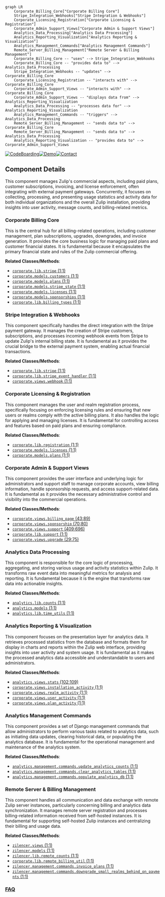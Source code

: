 ```mermaid
graph LR
    Corporate_Billing_Core["Corporate Billing Core"]
    Stripe_Integration_Webhooks["Stripe Integration & Webhooks"]
    Corporate_Licensing_Registration["Corporate Licensing & Registration"]
    Corporate_Admin_Support_Views["Corporate Admin & Support Views"]
    Analytics_Data_Processing["Analytics Data Processing"]
    Analytics_Reporting_Visualization["Analytics Reporting & Visualization"]
    Analytics_Management_Commands["Analytics Management Commands"]
    Remote_Server_Billing_Management["Remote Server & Billing Management"]
    Corporate_Billing_Core -- "uses" --> Stripe_Integration_Webhooks
    Corporate_Billing_Core -- "provides data to" --> Analytics_Data_Processing
    Stripe_Integration_Webhooks -- "updates" --> Corporate_Billing_Core
    Corporate_Licensing_Registration -- "interacts with" --> Corporate_Billing_Core
    Corporate_Admin_Support_Views -- "interacts with" --> Corporate_Billing_Core
    Corporate_Admin_Support_Views -- "displays data from" --> Analytics_Reporting_Visualization
    Analytics_Data_Processing -- "processes data for" --> Analytics_Reporting_Visualization
    Analytics_Management_Commands -- "triggers" --> Analytics_Data_Processing
    Remote_Server_Billing_Management -- "sends data to" --> Corporate_Billing_Core
    Remote_Server_Billing_Management -- "sends data to" --> Analytics_Data_Processing
    Analytics_Reporting_Visualization -- "provides data to" --> Corporate_Admin_Support_Views
```
[![CodeBoarding](https://img.shields.io/badge/Generated%20by-CodeBoarding-9cf?style=flat-square)](https://github.com/CodeBoarding/CodeBoarding)[![Demo](https://img.shields.io/badge/Try%20our-Demo-blue?style=flat-square)](https://www.codeboarding.org/demo)[![Contact](https://img.shields.io/badge/Contact%20us%20-%20contact@codeboarding.org-lightgrey?style=flat-square)](mailto:contact@codeboarding.org)

## Component Details

This component manages Zulip's commercial aspects, including paid plans, customer subscriptions, invoicing, and license enforcement, often integrating with external payment gateways. Concurrently, it focuses on collecting, processing, and presenting usage statistics and activity data for both individual organizations and the overall Zulip installation, providing insights into user activity, message counts, and billing-related metrics.

### Corporate Billing Core
This is the central hub for all billing-related operations, including customer management, plan subscriptions, upgrades, downgrades, and invoice generation. It provides the core business logic for managing paid plans and customer financial states. It is fundamental because it encapsulates the primary financial state and rules of the Zulip commercial offering.


**Related Classes/Methods**:

- <a href="https://github.com/zulip/zulip/blob/master/corporate/lib/stripe.py#L1-L1" target="_blank" rel="noopener noreferrer">`corporate.lib.stripe` (1:1)</a>
- <a href="https://github.com/zulip/zulip/blob/master/corporate/models/customers.py#L1-L1" target="_blank" rel="noopener noreferrer">`corporate.models.customers` (1:1)</a>
- <a href="https://github.com/zulip/zulip/blob/master/corporate/models/plans.py#L1-L1" target="_blank" rel="noopener noreferrer">`corporate.models.plans` (1:1)</a>
- <a href="https://github.com/zulip/zulip/blob/master/corporate/models/stripe_state.py#L1-L1" target="_blank" rel="noopener noreferrer">`corporate.models.stripe_state` (1:1)</a>
- <a href="https://github.com/zulip/zulip/blob/master/corporate/models/licenses.py#L1-L1" target="_blank" rel="noopener noreferrer">`corporate.models.licenses` (1:1)</a>
- <a href="https://github.com/zulip/zulip/blob/master/corporate/models/sponsorships.py#L1-L1" target="_blank" rel="noopener noreferrer">`corporate.models.sponsorships` (1:1)</a>
- <a href="https://github.com/zulip/zulip/blob/master/corporate/lib/billing_types.py#L1-L1" target="_blank" rel="noopener noreferrer">`corporate.lib.billing_types` (1:1)</a>


### Stripe Integration & Webhooks
This component specifically handles the direct integration with the Stripe payment gateway. It manages the creation of Stripe customers, subscriptions, and processes incoming webhook events from Stripe to update Zulip's internal billing state. It is fundamental as it provides the crucial bridge to the external payment system, enabling actual financial transactions.


**Related Classes/Methods**:

- <a href="https://github.com/zulip/zulip/blob/master/corporate/lib/stripe.py#L1-L1" target="_blank" rel="noopener noreferrer">`corporate.lib.stripe` (1:1)</a>
- <a href="https://github.com/zulip/zulip/blob/master/corporate/lib/stripe_event_handler.py#L1-L1" target="_blank" rel="noopener noreferrer">`corporate.lib.stripe_event_handler` (1:1)</a>
- <a href="https://github.com/zulip/zulip/blob/master/corporate/views/webhook.py#L1-L1" target="_blank" rel="noopener noreferrer">`corporate.views.webhook` (1:1)</a>


### Corporate Licensing & Registration
This component manages the user and realm registration process, specifically focusing on enforcing licensing rules and ensuring that new users or realms comply with the active billing plans. It also handles the logic for applying and managing licenses. It is fundamental for controlling access and features based on paid plans and ensuring compliance.


**Related Classes/Methods**:

- <a href="https://github.com/zulip/zulip/blob/master/corporate/lib/registration.py#L1-L1" target="_blank" rel="noopener noreferrer">`corporate.lib.registration` (1:1)</a>
- <a href="https://github.com/zulip/zulip/blob/master/corporate/models/licenses.py#L1-L1" target="_blank" rel="noopener noreferrer">`corporate.models.licenses` (1:1)</a>
- <a href="https://github.com/zulip/zulip/blob/master/corporate/models/plans.py#L1-L1" target="_blank" rel="noopener noreferrer">`corporate.models.plans` (1:1)</a>


### Corporate Admin & Support Views
This component provides the user interface and underlying logic for administrators and support staff to manage corporate accounts, view billing information, handle sponsorship requests, and access support-related data. It is fundamental as it provides the necessary administrative control and visibility into the commercial operations.


**Related Classes/Methods**:

- <a href="https://github.com/zulip/zulip/blob/master/corporate/views/billing_page.py#L43-L89" target="_blank" rel="noopener noreferrer">`corporate.views.billing_page` (43:89)</a>
- <a href="https://github.com/zulip/zulip/blob/master/corporate/views/sponsorship.py#L70-L80" target="_blank" rel="noopener noreferrer">`corporate.views.sponsorship` (70:80)</a>
- <a href="https://github.com/zulip/zulip/blob/master/corporate/views/support.py#L409-L696" target="_blank" rel="noopener noreferrer">`corporate.views.support` (409:696)</a>
- <a href="https://github.com/zulip/zulip/blob/master/corporate/lib/support.py#L1-L1" target="_blank" rel="noopener noreferrer">`corporate.lib.support` (1:1)</a>
- <a href="https://github.com/zulip/zulip/blob/master/corporate/views/upgrade.py#L29-L75" target="_blank" rel="noopener noreferrer">`corporate.views.upgrade` (29:75)</a>


### Analytics Data Processing
This component is responsible for the core logic of processing, aggregating, and storing various usage and activity statistics within Zulip. It transforms raw event data into meaningful metrics for analysis and reporting. It is fundamental because it is the engine that transforms raw data into actionable insights.


**Related Classes/Methods**:

- <a href="https://github.com/zulip/zulip/blob/master/analytics/lib/counts.py#L1-L1" target="_blank" rel="noopener noreferrer">`analytics.lib.counts` (1:1)</a>
- <a href="https://github.com/zulip/zulip/blob/master/analytics/models.py#L1-L1" target="_blank" rel="noopener noreferrer">`analytics.models` (1:1)</a>
- <a href="https://github.com/zulip/zulip/blob/master/analytics/lib/time_utils.py#L1-L1" target="_blank" rel="noopener noreferrer">`analytics.lib.time_utils` (1:1)</a>


### Analytics Reporting & Visualization
This component focuses on the presentation layer for analytics data. It retrieves processed statistics from the database and formats them for display in charts and reports within the Zulip web interface, providing insights into user activity and system usage. It is fundamental as it makes the processed analytics data accessible and understandable to users and administrators.


**Related Classes/Methods**:

- <a href="https://github.com/zulip/zulip/blob/master/analytics/views/stats.py#L102-L109" target="_blank" rel="noopener noreferrer">`analytics.views.stats` (102:109)</a>
- <a href="https://github.com/zulip/zulip/blob/master/corporate/views/installation_activity.py#L1-L1" target="_blank" rel="noopener noreferrer">`corporate.views.installation_activity` (1:1)</a>
- <a href="https://github.com/zulip/zulip/blob/master/corporate/views/realm_activity.py#L1-L1" target="_blank" rel="noopener noreferrer">`corporate.views.realm_activity` (1:1)</a>
- <a href="https://github.com/zulip/zulip/blob/master/corporate/views/user_activity.py#L1-L1" target="_blank" rel="noopener noreferrer">`corporate.views.user_activity` (1:1)</a>
- <a href="https://github.com/zulip/zulip/blob/master/corporate/views/plan_activity.py#L1-L1" target="_blank" rel="noopener noreferrer">`corporate.views.plan_activity` (1:1)</a>


### Analytics Management Commands
This component provides a set of Django management commands that allow administrators to perform various tasks related to analytics data, such as initiating data updates, clearing historical data, or populating the analytics database. It is fundamental for the operational management and maintenance of the analytics system.


**Related Classes/Methods**:

- <a href="https://github.com/zulip/zulip/blob/master/analytics/management/commands/update_analytics_counts.py#L1-L1" target="_blank" rel="noopener noreferrer">`analytics.management.commands.update_analytics_counts` (1:1)</a>
- <a href="https://github.com/zulip/zulip/blob/master/analytics/management/commands/clear_analytics_tables.py#L1-L1" target="_blank" rel="noopener noreferrer">`analytics.management.commands.clear_analytics_tables` (1:1)</a>
- <a href="https://github.com/zulip/zulip/blob/master/analytics/management/commands/populate_analytics_db.py#L1-L1" target="_blank" rel="noopener noreferrer">`analytics.management.commands.populate_analytics_db` (1:1)</a>


### Remote Server & Billing Management
This component handles all communication and data exchange with remote Zulip server instances, particularly concerning billing and analytics data synchronization. It manages remote server registration and processes billing-related information received from self-hosted instances. It is fundamental for supporting self-hosted Zulip instances and centralizing their billing and usage data.


**Related Classes/Methods**:

- <a href="https://github.com/zulip/zulip/blob/master/zilencer/views.py#L1-L1" target="_blank" rel="noopener noreferrer">`zilencer.views` (1:1)</a>
- <a href="https://github.com/zulip/zulip/blob/master/zilencer/models.py#L1-L1" target="_blank" rel="noopener noreferrer">`zilencer.models` (1:1)</a>
- <a href="https://github.com/zulip/zulip/blob/master/zilencer/lib/remote_counts.py#L1-L1" target="_blank" rel="noopener noreferrer">`zilencer.lib.remote_counts` (1:1)</a>
- <a href="https://github.com/zulip/zulip/blob/master/corporate/lib/remote_billing_util.py#L1-L1" target="_blank" rel="noopener noreferrer">`corporate.lib.remote_billing_util` (1:1)</a>
- <a href="https://github.com/zulip/zulip/blob/master/zilencer/management/commands/invoice_plans.py#L1-L1" target="_blank" rel="noopener noreferrer">`zilencer.management.commands.invoice_plans` (1:1)</a>
- <a href="https://github.com/zulip/zulip/blob/master/zilencer/management/commands/downgrade_small_realms_behind_on_payments.py#L1-L1" target="_blank" rel="noopener noreferrer">`zilencer.management.commands.downgrade_small_realms_behind_on_payments` (1:1)</a>




### [FAQ](https://github.com/CodeBoarding/GeneratedOnBoardings/tree/main?tab=readme-ov-file#faq)
